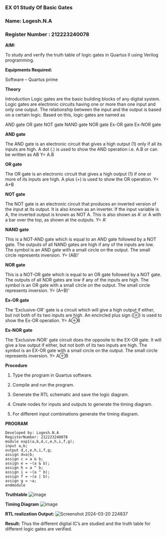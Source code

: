 ### EX 01 Study Of Basic Gates

### Name: Logesh.N.A
### Register Number : 212223240078

**AIM:** 

To study and verify the truth table of logic gates in Quartus II using Verilog programming.

**Equipments Required:**

Software – Quartus prime 

**Theory**

Introduction Logic gates are the basic building blocks of any digital system. Logic gates are electronic circuits having one or more than one input and only one output. The relationship between the input and the output is based on a certain logic. Based on this, logic gates are named as

AND gate OR gate NOT gate NAND gate NOR gate Ex-OR gate Ex-NOR gate

**AND gate**

The AND gate is an electronic circuit that gives a high output (1) only if all its inputs are high. A dot (.) is used to show the AND operation i.e. A.B or can be written as AB
Y= A.B

**OR gate** 

The OR gate is an electronic circuit that gives a high output (1) if one or more of its inputs are high. A plus (+) is used to show the OR operation.
Y= A+B

**NOT gate**

The NOT gate is an electronic circuit that produces an inverted version of the input at its output. It is also known as an inverter. If the input variable is A, the inverted output is known as NOT A. This is also shown as A' or A with a bar over the top, as shown at the outputs.
Y= A'

**NAND gate**

This is a NOT-AND gate which is equal to an AND gate followed by a NOT gate. The outputs of all NAND gates are high if any of the inputs are low. The symbol is an AND gate with a small circle on the output. The small circle represents inversion.
Y= (AB)’

**NOR gate**

This is a NOT-OR gate which is equal to an OR gate followed by a NOT gate. The outputs of all NOR gates are low if any of the inputs are high. The symbol is an OR gate with a small circle on the output. The small circle represents inversion.
Y= (A+B)’

**Ex-OR gate**

The 'Exclusive-OR' gate is a circuit which will give a high output if either, but not both of its two inputs are high. An encircled plus sign (⊕) is used to show the Ex-OR operation.
Y= A⊕B

**Ex-NOR gate**

The 'Exclusive-NOR' gate circuit does the opposite to the EX-OR gate. It will give a low output if either, but not both of its two inputs are high. The symbol is an EX-OR gate with a small circle on the output. The small circle represents inversion.
Y= A⊕B

**Procedure** 

1.	Type the program in Quartus software.

2.	Compile and run the program.

3.	Generate the RTL schematic and save the logic diagram.

4.	Create nodes for inputs and outputs to generate the timing diagram.

5.	For different input combinations generate the timing diagram.


**PROGRAM**
```
Developed by: Logesh.N.A
RegisterNumber: 212223240078
module exp1(a,b,d,c,e,h,i,f,g);
input a,b;
output d,c,e,h,i,f,g;
assign d=a|b;
assign c = a & b;
assign e = ~(a & b);
assign h = a ^ b;
assign i = ~(a ^ b);
assign f = ~(a | b);
assign g = ~a;
endmodule 
 ```
**Truthtable**
![image](https://github.com/Logesh051/study-of-basic-gates/assets/144979188/7cdd14bc-983b-45fd-b489-80172f87f7e6)

**Timing Diagram**
![image](https://github.com/Logesh051/study-of-basic-gates/assets/144979188/d1367b32-97b4-4094-916c-3d3a98463277)

**RTL realization Output:** 
![Screenshot 2024-03-20 224837](https://github.com/Logesh051/study-of-basic-gates/assets/144979188/740bff50-b16d-4510-b290-026ec99adae8)

**Result:**
Thus the different digital IC’s are studied and the truth table for different logic gates are verified.

